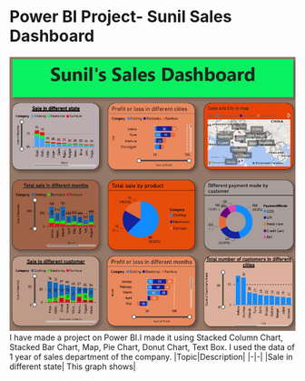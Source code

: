 # Power BI Project- Sunil Sales Dashboard
<img src ="https://github.com/SunilKumarKushavaha1/Project/blob/main/Power%20BI1.jpg">
I have made a project on Power BI.I made it using Stacked Column Chart, Stacked Bar Chart, Map, Pie Chart, Donut Chart, Text Box. I used the data of 1 year of sales department of the company.
|Topic|Description|
|-|-|
|Sale in different state| This graph shows|

